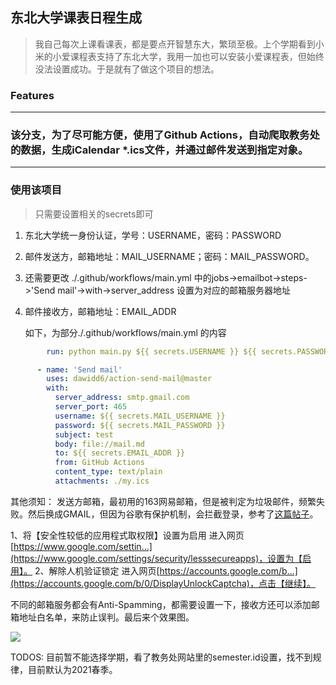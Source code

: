 ## 东北大学课表日程生成
> 我自己每次上课看课表，都是要点开智慧东大，繁琐至极。上个学期看到小米的小爱课程表支持了东北大学，我用一加也可以安装小爱课程表，但始终没法设置成功。于是就有了做这个项目的想法。


### **Features**
-------------
### 该分支，为了尽可能方便，使用了Github Actions，自动爬取教务处的数据，生成iCalendar *.ics文件，并通过邮件发送到指定对象。

--------
### **使用该项目**
> 只需要设置相关的secrets即可
1. 东北大学统一身份认证，学号：USERNAME，密码：PASSWORD

2. 邮件发送方，邮箱地址：MAIL_USERNAME；密码：MAIL_PASSWORD。

3. 还需要更改 ./.github/workflows/main.yml 中的jobs->emailbot->steps->'Send mail'->with->server_address 设置为对应的邮箱服务器地址

4. 邮件接收方，邮箱地址：EMAIL_ADDR

   如下，为部分./.github/workflows/main.yml 的内容


``` yml
        run: python main.py ${{ secrets.USERNAME }} ${{ secrets.PASSWORD }}

      - name: 'Send mail'
        uses: dawidd6/action-send-mail@master
        with:
          server_address: smtp.gmail.com 
          server_port: 465
          username: ${{ secrets.MAIL_USERNAME }}
          password: ${{ secrets.MAIL_PASSWORD }}
          subject: test
          body: file://mail.md
          to: ${{ secrets.EMAIL_ADDR }}
          from: GitHub Actions
          content_type: text/plain
          attachments: ./my.ics

```
其他须知：
    发送方邮箱，最初用的163网易邮箱，但是被判定为垃圾邮件，频繁失败。然后换成GMAIL，但因为谷歌有保护机制，会拦截登录，参考了[这篇帖子](https://segmentfault.com/q/1010000008458788/a-1020000008470509)。

1、将【安全性较低的应用程式取权限】设置为启用
进入网页[https://www.google.com/settin...](https://www.google.com/settings/security/lesssecureapps)，设置为【启用】。
2、解除人机验证锁定
进入网页[https://accounts.google.com/b...](https://accounts.google.com/b/0/DisplayUnlockCaptcha)，点击【继续】。

​	不同的邮箱服务都会有Anti-Spamming，都需要设置一下，接收方还可以添加邮箱地址白名单，来防止误判。最后来个效果图。

![](https://user-images.githubusercontent.com/49862786/106231771-6ad00480-622d-11eb-99a3-80517b5c07f4.jpg)

TODOS: 目前暂不能选择学期，看了教务处网站里的semester.id设置，找不到规律，目前默认为2021春季。